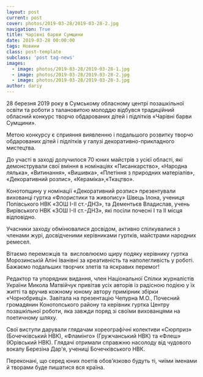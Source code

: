 ```yaml
---
layout: post
current: post
cover: photos/2019-03-28/2019-03-28-2.jpg
navigation: True
title: Чарівні барви Сумщини
date: 2019-03-28 00:00:00
tags: Новини
class: post-template
subclass: 'post tag-news'
images:
  - image: photos/2019-03-28/2019-03-28-1.jpg
  - image: photos/2019-03-28/2019-03-28-2.jpg
  - image: photos/2019-03-28/2019-03-28-3.jpg
author: dariy
---
```


28 березня 2019 року в Сумському обласному центрі позашкільної освіти та роботи з талановитою молоддю відбувся традиційний обласний конкурс творчо обдарованих дітей і підлітків «Чарівні барви Сумщини».

Метою конкурсу є сприяння виявленню і подальшого розвитку творчо обдарованих дітей і підлітків у галузі декоративно-прикладного мистецтва.

До участі в заході долучилося 70 юних майстрів з усієї області, які демонстрували свої вміння в номінаціях «Писанкарство», «Народна лялька», «Витинання», «Вишивка», «Плетіння з природних матеріалів», «Декоративний розпис», «Кераміка»,«Ткацтво».

Конотопщину у номінації «Декоративний розпис» презентували вихованці гуртка «Флористики та живопису» Швець Ілона, учениця Попівського НВК «ЗОШ І-ІІ ст.-ДНЗ»,  та Дементьєв Владислав,  учень Вирівського НВК «ЗОШ І-ІІ ст.-ДНЗ»,  які посіли почесні І та ІІ місця відповідно.

Учасники заходу обмінювалися досвідом, активно спілкувалися з членами журі, досвідченими керівниками гуртків, майстрами народних ремесел.

Вітаємо переможців та  висловлюємо щиру подяку керівнику гуртка Морозинській Аліні Іванівні за креативність та наполегливість у роботі. Бажаємо подальших творчих злетів та яскравих перемог!

Редактор та упорядник видання, член Національної Спілки журналістів України Микола Матвійчук привітав усіх авторів із радісною подією у їх житті та вручив кожному юному автору примірник збірки «Чорнобривці». Завітала на презентацію Чепурна М.О., Почесний громадянин Конотопського району та керівник гуртка Центру позашкільної роботи, яка завжди поряд зі своїми вихованцями на поетичному шляху.

Свої виступи дарували глядачам хореографічні колективи «Сюрприз» (Бочечківський НВК), «Фламінго» (Гружчанський НВК) та «Флеш» (Юрівський НВК). Глядачі отримали справжню насолоду від чудового вокалу Березіна Дар'я, учениці Бочечківського НВК.

Переконані, що серед юних поетів обов’язково будуть ті, чиїми іменами й творами буде пишатися вся країна.
